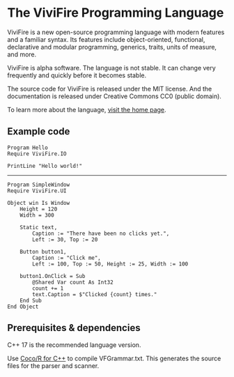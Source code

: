 # The ViviFire Programming Language

ViviFire is a new open-source programming language with modern features and
a familiar syntax.  Its features include object-oriented, functional,
declarative and modular programming, generics, traits, units of measure, and
more.

ViviFire is alpha software.  The language is not stable.  It can change very
frequently and quickly before it becomes stable.

The source code for ViviFire is released under the MIT license.  And the
documentation is released under Creative Commons CC0 (public domain).

To learn more about the language, [visit the home page](http://vivifire.com).

## Example code

```text
Program Hello
Require ViviFire.IO

PrintLine "Hello world!"
```
---
```text
Program SimpleWindow
Require ViviFire.UI

Object win Is Window
    Height = 120
    Width = 300

    Static text,
        Caption := "There have been no clicks yet.",
        Left := 30, Top := 20

    Button button1,
        Caption := "Click me",
        Left := 100, Top := 50, Height := 25, Width := 100

    button1.OnClick = Sub
        @Shared Var count As Int32
        count += 1
        text.Caption = $"Clicked {count} times."
    End Sub
End Object
```

## Prerequisites & dependencies

C++ 17 is the recommended language version.

Use [Coco/R for C++](https://ssw.jku.at/Research/Projects/Coco/) to compile
VFGrammar.txt.  This generates the source files for the parser and scanner.
